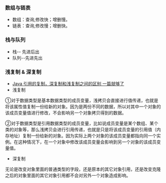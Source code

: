 
### 数组与链表
  * 数组：查询,修改快；增删慢。
  * 链表：查询,修改慢；增删快。

### 栈与队列
  * 栈-- 先进后出 
  * 队列--先进先出

### 浅复制 & 深复制
  * [Java 引用的复制，深复制和浅复制之间的区别 一篇就够了
](https://blog.csdn.net/qq_39455116/article/details/82886328)
  * 浅复制
  
  ①对于数据类型是基本数据类型的成员变量，浅拷贝会直接进行值传递，也就是将该属性值复制一份给新的对象。因为是两份不同的数据，所以对其中一个对象的该成员变量值进行修改，不会影响另一个对象拷贝得到的数据。
  
  ②对于数据类型是引用数据类型的成员变量，比如说成员变量是某个数组、某个类的对象等，那么浅拷贝会进行引用传递，也就是只是将该成员变量的引用值（内存地址）复制一份给新的对象。因为实际上两个对象的该成员变量都指向同一个实例。在这种情况下，在一个对象中修改该成员变量会影响到另一个对象的该成员变量值。
  
  * 深复制
  
  无论是改变对象里面的普通类型的字段，还是原本的其它对象引用，还是改变克隆之后的对象里面的其它对象引用都不会对另外一个对象造成影响。


